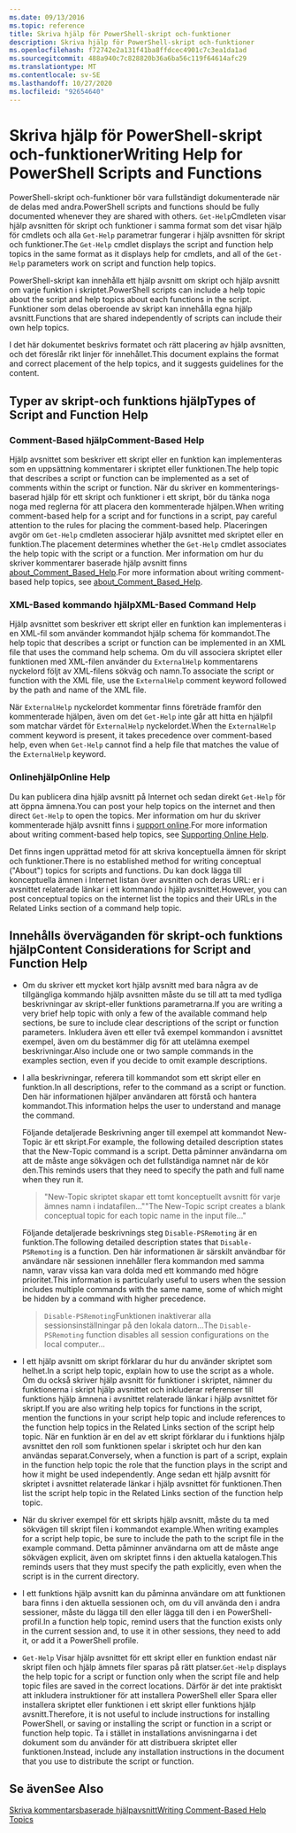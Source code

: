 ```yaml
---
ms.date: 09/13/2016
ms.topic: reference
title: Skriva hjälp för PowerShell-skript och-funktioner
description: Skriva hjälp för PowerShell-skript och-funktioner
ms.openlocfilehash: f72742e2a131f41ba8ffdcec4901c7c3ea1da1ad
ms.sourcegitcommit: 488a940c7c828820b36a6ba56c119f64614afc29
ms.translationtype: MT
ms.contentlocale: sv-SE
ms.lasthandoff: 10/27/2020
ms.locfileid: "92654640"
---
```

# <a name="writing-help-for-powershell-scripts-and-functions"></a><span data-ttu-id="254ff-103">Skriva hjälp för PowerShell-skript och-funktioner</span><span class="sxs-lookup"><span data-stu-id="254ff-103">Writing Help for PowerShell Scripts and Functions</span></span>

<span data-ttu-id="254ff-104">PowerShell-skript och-funktioner bör vara fullständigt dokumenterade när de delas med andra.</span><span class="sxs-lookup"><span data-stu-id="254ff-104">PowerShell scripts and functions should be fully documented whenever they are shared with others.</span></span>
<span data-ttu-id="254ff-105">`Get-Help`Cmdleten visar hjälp avsnitten för skript och funktioner i samma format som det visar hjälp för cmdlets och alla `Get-Help` parametrar fungerar i hjälp avsnitten för skript och funktioner.</span><span class="sxs-lookup"><span data-stu-id="254ff-105">The `Get-Help` cmdlet displays the script and function help topics in the same format as it displays help for cmdlets, and all of the `Get-Help` parameters work on script and function help topics.</span></span>

<span data-ttu-id="254ff-106">PowerShell-skript kan innehålla ett hjälp avsnitt om skript och hjälp avsnitt om varje funktion i skriptet.</span><span class="sxs-lookup"><span data-stu-id="254ff-106">PowerShell scripts can include a help topic about the script and help topics about each functions in the script.</span></span> <span data-ttu-id="254ff-107">Funktioner som delas oberoende av skript kan innehålla egna hjälp avsnitt.</span><span class="sxs-lookup"><span data-stu-id="254ff-107">Functions that are shared independently of scripts can include their own help topics.</span></span>

<span data-ttu-id="254ff-108">I det här dokumentet beskrivs formatet och rätt placering av hjälp avsnitten, och det föreslår rikt linjer för innehållet.</span><span class="sxs-lookup"><span data-stu-id="254ff-108">This document explains the format and correct placement of the help topics, and it suggests guidelines for the content.</span></span>

## <a name="types-of-script-and-function-help"></a><span data-ttu-id="254ff-109">Typer av skript-och funktions hjälp</span><span class="sxs-lookup"><span data-stu-id="254ff-109">Types of Script and Function Help</span></span>

### <a name="comment-based-help"></a><span data-ttu-id="254ff-110">Comment-Based hjälp</span><span class="sxs-lookup"><span data-stu-id="254ff-110">Comment-Based Help</span></span>

<span data-ttu-id="254ff-111">Hjälp avsnittet som beskriver ett skript eller en funktion kan implementeras som en uppsättning kommentarer i skriptet eller funktionen.</span><span class="sxs-lookup"><span data-stu-id="254ff-111">The help topic that describes a script or function can be implemented as a set of comments within the script or function.</span></span> <span data-ttu-id="254ff-112">När du skriver en kommenterings-baserad hjälp för ett skript och funktioner i ett skript, bör du tänka noga noga med reglerna för att placera den kommenterade hjälpen.</span><span class="sxs-lookup"><span data-stu-id="254ff-112">When writing comment-based help for a script and for functions in a script, pay careful attention to the rules for placing the comment-based help.</span></span> <span data-ttu-id="254ff-113">Placeringen avgör om `Get-Help` cmdleten associerar hjälp avsnittet med skriptet eller en funktion.</span><span class="sxs-lookup"><span data-stu-id="254ff-113">The placement determines whether the `Get-Help` cmdlet associates the help topic with the script or a function.</span></span> <span data-ttu-id="254ff-114">Mer information om hur du skriver kommentarer baserade hjälp avsnitt finns [about_Comment_Based_Help](/powershell/module/microsoft.powershell.core/about/about_comment_based_help).</span><span class="sxs-lookup"><span data-stu-id="254ff-114">For more information about writing comment-based help topics, see [about_Comment_Based_Help](/powershell/module/microsoft.powershell.core/about/about_comment_based_help).</span></span>

### <a name="xml-based-command-help"></a><span data-ttu-id="254ff-115">XML-Based kommando hjälp</span><span class="sxs-lookup"><span data-stu-id="254ff-115">XML-Based Command Help</span></span>

<span data-ttu-id="254ff-116">Hjälp avsnittet som beskriver ett skript eller en funktion kan implementeras i en XML-fil som använder kommandot hjälp schema för kommandot.</span><span class="sxs-lookup"><span data-stu-id="254ff-116">The help topic that describes a script or function can be implemented in an XML file that uses the command help schema.</span></span> <span data-ttu-id="254ff-117">Om du vill associera skriptet eller funktionen med XML-filen använder du `ExternalHelp` kommentarens nyckelord följt av XML-filens sökväg och namn.</span><span class="sxs-lookup"><span data-stu-id="254ff-117">To associate the script or function with the XML file, use the `ExternalHelp` comment keyword followed by the path and name of the XML file.</span></span>

<span data-ttu-id="254ff-118">När `ExternalHelp` nyckelordet kommentar finns företräde framför den kommenterade hjälpen, även om det `Get-Help` inte går att hitta en hjälpfil som matchar värdet för `ExternalHelp` nyckelordet.</span><span class="sxs-lookup"><span data-stu-id="254ff-118">When the `ExternalHelp` comment keyword is present, it takes precedence over comment-based help, even when `Get-Help` cannot find a help file that matches the value of the `ExternalHelp` keyword.</span></span>

### <a name="online-help"></a><span data-ttu-id="254ff-119">Onlinehjälp</span><span class="sxs-lookup"><span data-stu-id="254ff-119">Online Help</span></span>

<span data-ttu-id="254ff-120">Du kan publicera dina hjälp avsnitt på Internet och sedan direkt `Get-Help` för att öppna ämnena.</span><span class="sxs-lookup"><span data-stu-id="254ff-120">You can post your help topics on the internet and then direct `Get-Help` to open the topics.</span></span> <span data-ttu-id="254ff-121">Mer information om hur du skriver kommenterade hjälp avsnitt finns i [support online](../module/supporting-online-help.md).</span><span class="sxs-lookup"><span data-stu-id="254ff-121">For more information about writing comment-based help topics, see [Supporting Online Help](../module/supporting-online-help.md).</span></span>

<span data-ttu-id="254ff-122">Det finns ingen upprättad metod för att skriva konceptuella ämnen för skript och funktioner.</span><span class="sxs-lookup"><span data-stu-id="254ff-122">There is no established method for writing conceptual ("About") topics for scripts and functions.</span></span>
<span data-ttu-id="254ff-123">Du kan dock lägga till konceptuella ämnen i Internet listan över avsnitten och deras URL: er i avsnittet relaterade länkar i ett kommando i hjälp avsnittet.</span><span class="sxs-lookup"><span data-stu-id="254ff-123">However, you can post conceptual topics on the internet list the topics and their URLs in the Related Links section of a command help topic.</span></span>

## <a name="content-considerations-for-script-and-function-help"></a><span data-ttu-id="254ff-124">Innehålls överväganden för skript-och funktions hjälp</span><span class="sxs-lookup"><span data-stu-id="254ff-124">Content Considerations for Script and Function Help</span></span>

- <span data-ttu-id="254ff-125">Om du skriver ett mycket kort hjälp avsnitt med bara några av de tillgängliga kommando hjälp avsnitten måste du se till att ta med tydliga beskrivningar av skript-eller funktions parametrarna.</span><span class="sxs-lookup"><span data-stu-id="254ff-125">If you are writing a very brief help topic with only a few of the available command help sections, be sure to include clear descriptions of the script or function parameters.</span></span> <span data-ttu-id="254ff-126">Inkludera även ett eller två exempel kommandon i avsnittet exempel, även om du bestämmer dig för att utelämna exempel beskrivningar.</span><span class="sxs-lookup"><span data-stu-id="254ff-126">Also include one or two sample commands in the examples section, even if you decide to omit example descriptions.</span></span>

- <span data-ttu-id="254ff-127">I alla beskrivningar, referera till kommandot som ett skript eller en funktion.</span><span class="sxs-lookup"><span data-stu-id="254ff-127">In all descriptions, refer to the command as a script or function.</span></span> <span data-ttu-id="254ff-128">Den här informationen hjälper användaren att förstå och hantera kommandot.</span><span class="sxs-lookup"><span data-stu-id="254ff-128">This information helps the user to understand and manage the command.</span></span>

  <span data-ttu-id="254ff-129">Följande detaljerade Beskrivning anger till exempel att kommandot New-Topic är ett skript.</span><span class="sxs-lookup"><span data-stu-id="254ff-129">For example, the following detailed description states that the New-Topic command is a script.</span></span>
  <span data-ttu-id="254ff-130">Detta påminner användarna om att de måste ange sökvägen och det fullständiga namnet när de kör den.</span><span class="sxs-lookup"><span data-stu-id="254ff-130">This reminds users that they need to specify the path and full name when they run it.</span></span>

  > <span data-ttu-id="254ff-131">"New-Topic skriptet skapar ett tomt konceptuellt avsnitt för varje ämnes namn i indatafilen..."</span><span class="sxs-lookup"><span data-stu-id="254ff-131">"The New-Topic script creates a blank conceptual topic for each topic name in the input file..."</span></span>

  <span data-ttu-id="254ff-132">Följande detaljerade beskrivnings steg `Disable-PSRemoting` är en funktion.</span><span class="sxs-lookup"><span data-stu-id="254ff-132">The following detailed description states that `Disable-PSRemoting` is a function.</span></span> <span data-ttu-id="254ff-133">Den här informationen är särskilt användbar för användare när sessionen innehåller flera kommandon med samma namn, varav vissa kan vara dolda med ett kommando med högre prioritet.</span><span class="sxs-lookup"><span data-stu-id="254ff-133">This information is particularly useful to users when the session includes multiple commands with the same name, some of which might be hidden by a command with higher precedence.</span></span>

  > <span data-ttu-id="254ff-134">`Disable-PSRemoting`Funktionen inaktiverar alla sessionsinställningar på den lokala datorn...</span><span class="sxs-lookup"><span data-stu-id="254ff-134">The `Disable-PSRemoting` function disables all session configurations on the local computer...</span></span>

- <span data-ttu-id="254ff-135">I ett hjälp avsnitt om skript förklarar du hur du använder skriptet som helhet.</span><span class="sxs-lookup"><span data-stu-id="254ff-135">In a script help topic, explain how to use the script as a whole.</span></span> <span data-ttu-id="254ff-136">Om du också skriver hjälp avsnitt för funktioner i skriptet, nämner du funktionerna i skript hjälp avsnittet och inkluderar referenser till funktions hjälp ämnena i avsnittet relaterade länkar i hjälp avsnittet för skript.</span><span class="sxs-lookup"><span data-stu-id="254ff-136">If you are also writing help topics for functions in the script, mention the functions in your script help topic and include references to the function help topics in the Related Links section of the script help topic.</span></span>
  <span data-ttu-id="254ff-137">När en funktion är en del av ett skript förklarar du i funktions hjälp avsnittet den roll som funktionen spelar i skriptet och hur den kan användas separat.</span><span class="sxs-lookup"><span data-stu-id="254ff-137">Conversely, when a function is part of a script, explain in the function help topic the role that the function plays in the script and how it might be used independently.</span></span> <span data-ttu-id="254ff-138">Ange sedan ett hjälp avsnitt för skriptet i avsnittet relaterade länkar i hjälp avsnittet för funktionen.</span><span class="sxs-lookup"><span data-stu-id="254ff-138">Then list the script help topic in the Related Links section of the function help topic.</span></span>

- <span data-ttu-id="254ff-139">När du skriver exempel för ett skripts hjälp avsnitt, måste du ta med sökvägen till skript filen i kommandot example.</span><span class="sxs-lookup"><span data-stu-id="254ff-139">When writing examples for a script help topic, be sure to include the path to the script file in the example command.</span></span> <span data-ttu-id="254ff-140">Detta påminner användarna om att de måste ange sökvägen explicit, även om skriptet finns i den aktuella katalogen.</span><span class="sxs-lookup"><span data-stu-id="254ff-140">This reminds users that they must specify the path explicitly, even when the script is in the current directory.</span></span>

- <span data-ttu-id="254ff-141">I ett funktions hjälp avsnitt kan du påminna användare om att funktionen bara finns i den aktuella sessionen och, om du vill använda den i andra sessioner, måste du lägga till den eller lägga till den i en PowerShell-profil.</span><span class="sxs-lookup"><span data-stu-id="254ff-141">In a function help topic, remind users that the function exists only in the current session and, to use it in other sessions, they need to add it, or add it a PowerShell profile.</span></span>

- <span data-ttu-id="254ff-142">`Get-Help` Visar hjälp avsnittet för ett skript eller en funktion endast när skript filen och hjälp ämnets filer sparas på rätt platser.</span><span class="sxs-lookup"><span data-stu-id="254ff-142">`Get-Help` displays the help topic for a script or function only when the script file and help topic files are saved in the correct locations.</span></span> <span data-ttu-id="254ff-143">Därför är det inte praktiskt att inkludera instruktioner för att installera PowerShell eller Spara eller installera skriptet eller funktionen i ett skript eller funktions hjälp avsnitt.</span><span class="sxs-lookup"><span data-stu-id="254ff-143">Therefore, it is not useful to include instructions for installing PowerShell, or saving or installing the script or function in a script or function help topic.</span></span> <span data-ttu-id="254ff-144">Ta i stället in installations anvisningarna i det dokument som du använder för att distribuera skriptet eller funktionen.</span><span class="sxs-lookup"><span data-stu-id="254ff-144">Instead, include any installation instructions in the document that you use to distribute the script or function.</span></span>

## <a name="see-also"></a><span data-ttu-id="254ff-145">Se även</span><span class="sxs-lookup"><span data-stu-id="254ff-145">See Also</span></span>

[<span data-ttu-id="254ff-146">Skriva kommentarsbaserade hjälpavsnitt</span><span class="sxs-lookup"><span data-stu-id="254ff-146">Writing Comment-Based Help Topics</span></span>](./writing-comment-based-help-topics.md)
